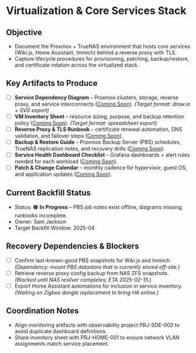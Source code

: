 # Virtualization & Core Services Stack

## Objective
- Document the Proxmox + TrueNAS environment that hosts core services (Wiki.js, Home Assistant, Immich) behind a reverse proxy with TLS.
- Capture lifecycle procedures for provisioning, patching, backup/restore, and certificate rotation across the virtualized stack.

## Key Artifacts to Produce
- [ ] **Service Dependency Diagram** – Proxmox clusters, storage, reverse proxy, and service interconnects ([Coming Soon](./artifacts/service-map.md)). *(Target format: draw.io + SVG export)*
- [ ] **VM Inventory Sheet** – resource sizing, purpose, and backup retention policy ([Coming Soon](./artifacts/vm-inventory.md)). *(Target format: spreadsheet export)*
- [ ] **Reverse Proxy & TLS Runbook** – certificate renewal automation, DNS validation, and failover steps ([Coming Soon](./runbooks/reverse-proxy-tls.md)).
- [ ] **Backup & Restore Guide** – Proxmox Backup Server (PBS) schedules, TrueNAS replication notes, and recovery drills ([Coming Soon](./runbooks/backup-restore.md)).
- [ ] **Service Health Dashboard Checklist** – Grafana dashboards + alert rules needed for each workload ([Coming Soon](./dashboards/service-health.md)).
- [ ] **Patch & Change Calendar** – monthly cadence for hypervisor, guest OS, and application updates ([Coming Soon](./calendars/patch-schedule.md)).

## Current Backfill Status
- Status: 🟠 **In Progress** – PBS job notes exist offline, diagrams missing, runbooks incomplete.
- Owner: Sam Jackson
- Target Backfill Window: 2025-04

## Recovery Dependencies & Blockers
- [ ] Confirm last-known-good PBS snapshots for Wiki.js and Immich. *(Dependency: mount PBS datastore that is currently stored off-site.)*
- [ ] Retrieve reverse proxy config backup from NAS ZFS snapshots. *(Blocked until NAS resilver completes; ETA 2025-02-15.)*
- [ ] Export Home Assistant automations for inclusion in service inventory. *(Waiting on Zigbee dongle replacement to bring HA online.)*

## Coordination Notes
- Align monitoring artifacts with observability project PRJ-SDE-002 to avoid duplicate dashboard definitions.
- Share inventory sheet with PRJ-HOME-001 to ensure network VLAN assignments match service placement.
